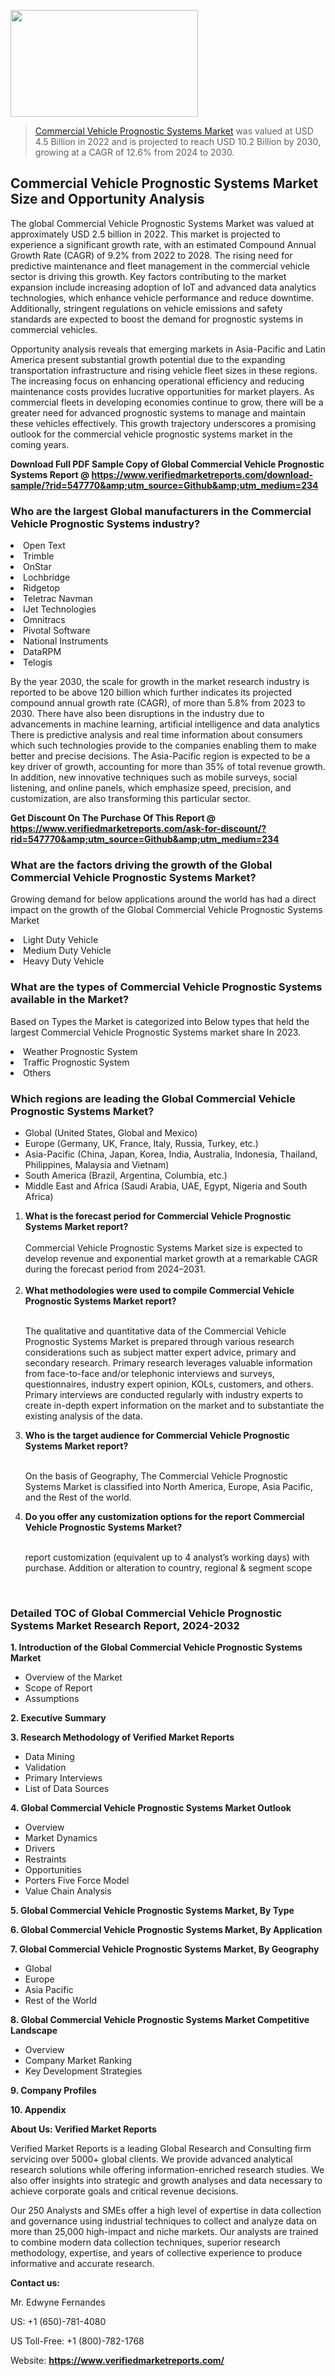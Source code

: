 
<img src="https://ffe5etoiles.com/wp-content/uploads/2024/12/MST1-300x171.png" alt="" width="300" height="171" class="alignnone size-medium wp-image-20088" /><blockquote><p><p><a href="https://www.verifiedmarketreports.com/download-sample/?rid=547770&utm_source=Github&utm_medium=234" target="_blank">Commercial Vehicle Prognostic Systems Market</a> was valued at USD 4.5 Billion in 2022 and is projected to reach USD 10.2 Billion by 2030, growing at a CAGR of 12.6% from 2024 to 2030.</p></blockquote><p><h2>Commercial Vehicle Prognostic Systems Market Size and Opportunity Analysis</h2><p>The global Commercial Vehicle Prognostic Systems Market was valued at approximately USD 2.5 billion in 2022. This market is projected to experience a significant growth rate, with an estimated Compound Annual Growth Rate (CAGR) of 9.2% from 2022 to 2028. The rising need for predictive maintenance and fleet management in the commercial vehicle sector is driving this growth. Key factors contributing to the market expansion include increasing adoption of IoT and advanced data analytics technologies, which enhance vehicle performance and reduce downtime. Additionally, stringent regulations on vehicle emissions and safety standards are expected to boost the demand for prognostic systems in commercial vehicles.</p><p>Opportunity analysis reveals that emerging markets in Asia-Pacific and Latin America present substantial growth potential due to the expanding transportation infrastructure and rising vehicle fleet sizes in these regions. The increasing focus on enhancing operational efficiency and reducing maintenance costs provides lucrative opportunities for market players. As commercial fleets in developing economies continue to grow, there will be a greater need for advanced prognostic systems to manage and maintain these vehicles effectively. This growth trajectory underscores a promising outlook for the commercial vehicle prognostic systems market in the coming years.</p></p><p class=""><strong>Download Full PDF Sample Copy of Global Commercial Vehicle Prognostic Systems Report @ <a href="https://www.verifiedmarketreports.com/download-sample/?rid=547770&amp;utm_source=Github&amp;utm_medium=234" target="_blank">https://www.verifiedmarketreports.com/download-sample/?rid=547770&amp;utm_source=Github&amp;utm_medium=234</a></strong></p><h3 id="" class="">Who are the largest Global manufacturers in the Commercial Vehicle Prognostic Systems industry?</h3><p><li>Open Text</li><li> Trimble</li><li> OnStar</li><li> Lochbridge</li><li> Ridgetop</li><li> Teletrac Navman</li><li> IJet Technologies</li><li> Omnitracs</li><li> Pivotal Software</li><li> National Instruments</li><li> DataRPM</li><li> Telogis</li></p><div class=""><div class="" dir="" data-message-author-role="" data-message-id="" data-message-model-slug=""><div class=""><div class=""><div class=""><div class="" dir="" data-message-author-role="" data-message-id="" data-message-model-slug=""><div class=""><div class=""><p>By the year 2030, the scale for growth in the market research industry is reported to be above 120 billion which further indicates its projected compound annual growth rate (CAGR), of more than 5.8% from 2023 to 2030. There have also been disruptions in the industry due to advancements in machine learning, artificial intelligence and data analytics There is predictive analysis and real time information about consumers which such technologies provide to the companies enabling them to make better and precise decisions. The Asia-Pacific region is expected to be a key driver of growth, accounting for more than 35% of total revenue growth. In addition, new innovative techniques such as mobile surveys, social listening, and online panels, which emphasize speed, precision, and customization, are also transforming this particular sector.</p><p><strong>Get Discount On The Purchase Of This Report @&nbsp; <a href="https://www.verifiedmarketreports.com/ask-for-discount/?rid=547770&amp;utm_source=Github&amp;utm_medium=234" target="_blank">https://www.verifiedmarketreports.com/ask-for-discount/?rid=547770&amp;utm_source=Github&amp;utm_medium=234</a></strong></p></div></div></div></div></div></div></div></div><h3 id="" class="">What are the factors driving the growth of the Global Commercial Vehicle Prognostic Systems Market?</h3><p id="" class="">Growing demand for below applications around the world has had a direct impact on the growth of the Global Commercial Vehicle Prognostic Systems Market</p><p id="" class=""><li>Light Duty Vehicle</li><li> Medium Duty Vehicle</li><li> Heavy Duty Vehicle</li></p><h3 id="" class="">What are the types of Commercial Vehicle Prognostic Systems available in the Market?</h3><p id="" class="">Based on Types the Market is categorized into Below types that held the largest Commercial Vehicle Prognostic Systems market share In 2023.</p><p id="" class=""><li>Weather Prognostic System</li><li> Traffic Prognostic System</li><li> Others</li></p><h3 id="" class="">Which regions are leading the Global Commercial Vehicle Prognostic Systems Market?</h3><ul><li>Global (United States, Global and Mexico)</li><li>Europe (Germany, UK, France, Italy, Russia, Turkey, etc.)</li><li>Asia-Pacific (China, Japan, Korea, India, Australia, Indonesia, Thailand, Philippines, Malaysia and Vietnam)</li><li>South America (Brazil, Argentina, Columbia, etc.)</li><li>Middle East and Africa (Saudi Arabia, UAE, Egypt, Nigeria and South Africa)</li></ul><p><ol><li><strong>What is the forecast period for Commercial Vehicle Prognostic Systems Market report?<br /></strong><br /><span data-sheets-root="1" data-sheets-value="{&quot;1&quot;:2,&quot;2&quot;:&quot;XXXX size is expected to develop revenue and exponential market growth at a remarkable CAGR during the forecast period from 2024&ndash;2030.&quot;}" data-sheets-userformat="{&quot;2&quot;:12674,&quot;4&quot;:{&quot;1&quot;:2,&quot;2&quot;:16776960},&quot;10&quot;:2,&quot;11&quot;:0,&quot;15&quot;:&quot;Arial&quot;,&quot;16&quot;:12}">Commercial Vehicle Prognostic Systems Market size is expected to develop revenue and exponential market growth at a remarkable CAGR during the forecast period from 2024&ndash;2031.</span><br /><br /></li><li><strong>What methodologies were used to compile Commercial Vehicle Prognostic Systems Market report?<br /><br /></strong><p>The qualitative and quantitative data of the&nbsp;Commercial Vehicle Prognostic Systems Market is prepared through various research considerations such as subject matter expert advice, primary and secondary research. Primary research leverages valuable information from face-to-face and/or telephonic interviews and surveys, questionnaires, industry expert opinion, KOLs, customers, and others. Primary interviews are conducted regularly with industry experts to create in-depth expert information on the market and to substantiate the existing analysis of the data.&nbsp;</p></li><li><strong>Who is the target audience for Commercial Vehicle Prognostic Systems Market report?<br /><br /></strong><p>On the basis of Geography, The&nbsp;Commercial Vehicle Prognostic Systems Market is classified into North America, Europe, Asia Pacific, and the Rest of the world.</p></li><li><strong>Do you offer any customization options for the report Commercial Vehicle Prognostic Systems Market?<br /><br /></strong><p>report customization (equivalent up to 4 analyst&rsquo;s working days) with purchase. Addition or alteration to country, regional &amp; segment scope</p><p>&nbsp;</p></li></ol></p><h3 id="" class="">Detailed TOC of Global Commercial Vehicle Prognostic Systems Market Research Report, 2024-2032</h3><p id="" class=""><strong>1. Introduction of the Global Commercial Vehicle Prognostic Systems Market</strong></p><ul><li>Overview of the Market</li><li>Scope of Report</li><li>Assumptions</li></ul><p id="" class=""><strong>2. Executive Summary</strong></p><p id="" class=""><strong>3. Research Methodology of&nbsp;Verified Market Reports</strong></p><ul><li>Data Mining</li><li>Validation</li><li>Primary Interviews</li><li>List of Data Sources</li></ul><p id="" class=""><strong>4. Global Commercial Vehicle Prognostic Systems Market Outlook</strong></p><ul><li>Overview</li><li>Market Dynamics</li><li>Drivers</li><li>Restraints</li><li>Opportunities</li><li>Porters Five Force Model</li><li>Value Chain Analysis</li></ul><p id="" class=""><strong>5. Global Commercial Vehicle Prognostic Systems Market, By&nbsp;Type</strong></p><p id="" class=""><strong>6. Global Commercial Vehicle Prognostic Systems Market, By Application</strong></p><p id="" class=""><strong>7. Global Commercial Vehicle Prognostic Systems Market, By Geography</strong></p><ul><li>Global</li><li>Europe</li><li>Asia Pacific</li><li>Rest of the World</li></ul><p id="" class=""><strong>8. Global Commercial Vehicle Prognostic Systems Market Competitive Landscape</strong></p><ul><li>Overview</li><li>Company Market Ranking</li><li>Key Development Strategies</li></ul><p id="" class=""><strong>9. Company Profiles</strong></p><p id="" class=""><strong>10. Appendix</strong></p><p id="" class=""><strong>About Us: Verified Market Reports</strong></p><p id="" class="">Verified Market Reports is a leading Global Research and Consulting firm servicing over 5000+ global clients. We provide advanced analytical research solutions while offering information-enriched research studies. We also offer insights into strategic and growth analyses and data necessary to achieve corporate goals and critical revenue decisions.</p><p id="" class="">Our 250 Analysts and SMEs offer a high level of expertise in data collection and governance using industrial techniques to collect and analyze data on more than 25,000 high-impact and niche markets. Our analysts are trained to combine modern data collection techniques, superior research methodology, expertise, and years of collective experience to produce informative and accurate research.</p><p id="" class=""><strong>Contact us:</strong></p><p id="" class="">Mr. Edwyne Fernandes</p><p id="" class="">US: +1 (650)-781-4080</p><p id="" class="">US Toll-Free: +1 (800)-782-1768</p><p id="" class="">Website: <a target="" data-test-app-aware-link=""><strong>https://www.verifiedmarketreports.com/</strong></a></p>
